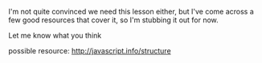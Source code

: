 I'm not quite convinced we need this lesson either, but I've come across a few good resources that cover it, so I'm stubbing it out for now.

Let me know what you think

possible resource:
http://javascript.info/structure